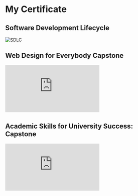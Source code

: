 # My Certificate

## Software Development Lifecycle
![SDLC](https://github.com/ninehnineh/Certificate/blob/098a3c61c32c8dd0a667363ee4ba182ca21ff3b5/SDLC.png)
## Web Design for Everybody Capstone
![WEB](https://github.com/ninehnineh/Certificate/blob/098a3c61c32c8dd0a667363ee4ba182ca21ff3b5/Web.pdf)
## Academic Skills for University Success: Capstone
![Aca](https://github.com/ninehnineh/Certificate/blob/098a3c61c32c8dd0a667363ee4ba182ca21ff3b5/academic.pdf)
